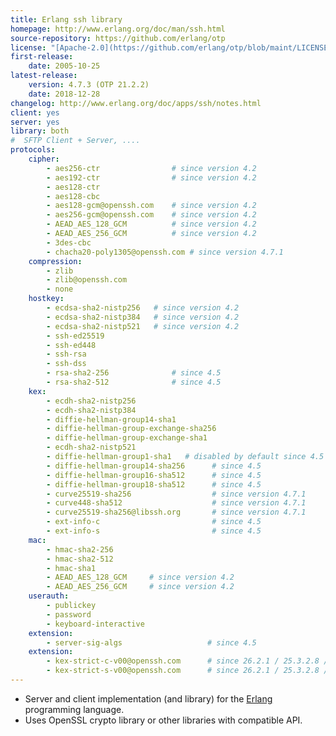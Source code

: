 ```yaml
---
title: Erlang ssh library
homepage: http://www.erlang.org/doc/man/ssh.html
source-repository: https://github.com/erlang/otp
license: "[Apache-2.0](https://github.com/erlang/otp/blob/maint/LICENSE.txt)"
first-release:
    date: 2005-10-25
latest-release:
    version: 4.7.3 (OTP 21.2.2)
    date: 2018-12-28
changelog: http://www.erlang.org/doc/apps/ssh/notes.html
client: yes
server: yes
library: both
#  SFTP Client + Server, ....
protocols:
    cipher:
        - aes256-ctr                # since version 4.2
        - aes192-ctr                # since version 4.2
        - aes128-ctr
        - aes128-cbc
        - aes128-gcm@openssh.com    # since version 4.2
        - aes256-gcm@openssh.com    # since version 4.2
        - AEAD_AES_128_GCM          # since version 4.2
        - AEAD_AES_256_GCM          # since version 4.2
        - 3des-cbc
        - chacha20-poly1305@openssh.com # since version 4.7.1
    compression:
        - zlib
        - zlib@openssh.com
        - none
    hostkey:
        - ecdsa-sha2-nistp256   # since version 4.2
        - ecdsa-sha2-nistp384   # since version 4.2
        - ecdsa-sha2-nistp521   # since version 4.2
        - ssh-ed25519
        - ssh-ed448
        - ssh-rsa
        - ssh-dss
        - rsa-sha2-256              # since 4.5
        - rsa-sha2-512              # since 4.5
    kex:
        - ecdh-sha2-nistp256
        - ecdh-sha2-nistp384
        - diffie-hellman-group14-sha1
        - diffie-hellman-group-exchange-sha256
        - diffie-hellman-group-exchange-sha1
        - ecdh-sha2-nistp521
        - diffie-hellman-group1-sha1   # disabled by default since 4.5
        - diffie-hellman-group14-sha256      # since 4.5
        - diffie-hellman-group16-sha512      # since 4.5
        - diffie-hellman-group18-sha512      # since 4.5
        - curve25519-sha256                  # since version 4.7.1
        - curve448-sha512                    # since version 4.7.1
        - curve25519-sha256@libssh.org       # since version 4.7.1
        - ext-info-c                         # since 4.5
        - ext-info-s                         # since 4.5
    mac:
        - hmac-sha2-256
        - hmac-sha2-512
        - hmac-sha1
        - AEAD_AES_128_GCM     # since version 4.2
        - AEAD_AES_256_GCM     # since version 4.2
    userauth:
        - publickey
        - password
        - keyboard-interactive
    extension:
        - server-sig-algs                   # since 4.5
    extension:
        - kex-strict-c-v00@openssh.com      # since 26.2.1 / 25.3.2.8 / 24.3.4.15
        - kex-strict-s-v00@openssh.com      # since 26.2.1 / 25.3.2.8 / 24.3.4.15
---
```

* Server and client implementation (and library) for the 
  [Erlang](http://www.erlang.org/) programming language.
* Uses OpenSSL crypto library or other libraries with compatible API.

